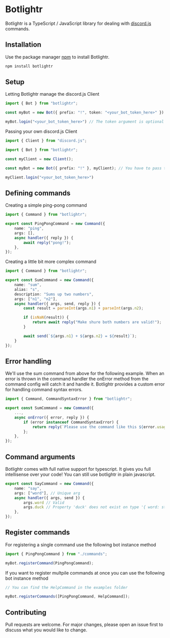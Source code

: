 # Botlightr

Botlightr is a TypeScript / JavaScript library for dealing with [discord.js](https://github.com/discordjs/discord.js) commands.

## Installation

Use the package manager [npm](https://www.npmjs.com/) to install Botlightr.
```bash
npm install botlightr
```

## Setup

Letting Botlightr manage the discord.js Client

```typescript
import { Bot } from "botlightr";

const myBot = new Bot({ prefix: "!", token: "<your_bot_token_here>" }) // token is optional, you can still pass it in the login method

myBot.login("<your_bot_token_here>") // The token argument is optional since you can set it on the bot first constructor agument
```

Passing your own discord.js Client

```typescript
import { Client } from "discord.js";

import { Bot } from "botlightr";

const myClient = new Client();

const myBot = new Bot({ prefix: "!" }, myClient); // You have to pass the client as the second argument

myClient.login("<your_bot_token_here>")
```

## Defining commands

Creating a simple ping-pong command

```typescript
import { Command } from "botlightr";

export const PingPongCommand = new Command({
    name: "ping",
    args: [],
    async handler({ reply }) {
        await reply("pong!");
    },
});

```

Creating a little bit more complex command

```typescript
import { Command } from "botlightr";

export const SumCommand = new Command({
    name: "sum",
    alias: "s",
    description: "Sums up two numbers",
    args: ["n1", "n2"],
    async handler({ args, send, reply }) {
        const result = parseInt(args.n1) + parseInt(args.n2);

        if (isNaN(result)) {
            return await reply("Make shure both numbers are valid!");
        }

        await send(`${args.n1} + ${args.n2} = ${result}`);
    }
});
```

## Error handling
We'll use the sum command from above for the following example. When an error is thrown in the command handler the onError method from the command config will catch it and handle it. Botlightr provides a custom error for handling command syntax errors.

```typescript
import { Command, CommandSyntaxError } from "botlightr";

export const SumCommand = new Command({
    ...,
    async onError({ error, reply }) {
        if (error instanceof CommandSyntaxError) {
            return reply(`Please use the command like this ${error.usage}`);
        };
    },
});
```

## Command arguments

Botlightr comes with full native support for typescript. It gives you full intellisense over your code! You can still use botlightr in plain javascript.

```typescript
export const SayCommand = new Command({
    name: "say",
    args: ["word"], // Unique arg
    async handler({ args, send }) {
        args.word // Valid
        args.duck // Property 'duck' does not exist on type '{ word: string; }'
    },
});
```

## Register commands

For registering a single command use the following bot instance method

```typescript
import { PingPongCommand } from "./commands";

myBot.registerCommand(PingPongCommand);
```

If you want to register multpile commands at once you can use the following bot instance method

```typescript
// You can find the HelpCommand in the examples folder

myBot.registerCommands([PingPongCommand, HelpCommand]);
```

## Contributing

Pull requests are welcome. For major changes, please open an issue first to discuss what you would like to change.
